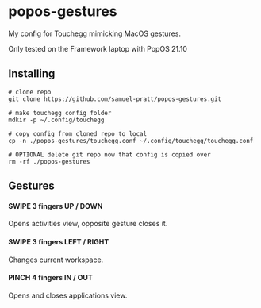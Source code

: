 # popos-gestures

My config for Touchegg mimicking MacOS gestures.

Only tested on the Framework laptop with PopOS 21.10

## Installing

```
# clone repo
git clone https://github.com/samuel-pratt/popos-gestures.git

# make touchegg config folder
mdkir -p ~/.config/touchegg

# copy config from cloned repo to local
cp -n ./popos-gestures/touchegg.conf ~/.config/touchegg/touchegg.conf

# OPTIONAL delete git repo now that config is copied over
rm -rf ./popos-gestures
```

## Gestures

#### SWIPE 3 fingers UP / DOWN

Opens activities view, opposite gesture closes it.

#### SWIPE 3 fingers LEFT / RIGHT

Changes current workspace.

#### PINCH 4 fingers IN / OUT

Opens and closes applications view.
